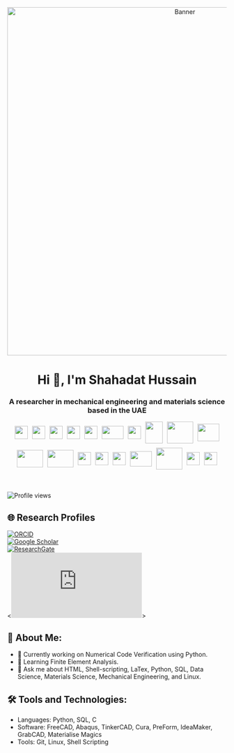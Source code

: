 

<div align="center">
  <img src="https://github.com/shahadat-hussain/shahadat-hussain/blob/main/a.gif.webp" alt="Banner" width="800">
</div>


<div align="center">
  <h1>Hi 👋, I'm Shahadat Hussain </h1>
  <h3 style="border-bottom: none;">A researcher in mechanical engineering and materials science based in the UAE</h3>
</div>



<div style="display: flex; justify-content: center; align-items: center; flex-wrap: wrap; gap: 10px;margin-bottom: 20px;">
  <img src="https://github.com/shahadat-hussain/shahadat-hussain/raw/main/1.png" width="30" height="30">
  <img src="https://github.com/shahadat-hussain/shahadat-hussain/raw/main/2.png" width="30" height="30">
  <img src="https://github.com/shahadat-hussain/shahadat-hussain/raw/main/3.png" width="30" height="30">
  <img src="https://github.com/shahadat-hussain/shahadat-hussain/raw/main/4.png" width="30" height="30">
  <img src="https://github.com/shahadat-hussain/shahadat-hussain/raw/main/excel.webp" width="30" height="30">
  <img src="https://github.com/shahadat-hussain/shahadat-hussain/raw/main/7377994.png" width="50" height="30">
  <img src="https://github.com/shahadat-hussain/shahadat-hussain/raw/main/6.png" width="30" height="30">
  <img src="https://github.com/shahadat-hussain/shahadat-hussain/raw/main/7.webp" width="40" height="50">
  <img src="https://github.com/shahadat-hussain/shahadat-hussain/raw/main/8.jpg" width="60" height="50">
  <img src="https://github.com/shahadat-hussain/shahadat-hussain/raw/main/9.png" width="50" height="40">
  <img src="https://github.com/shahadat-hussain/shahadat-hussain/raw/main/10.png" width="60" height="40">
  <img src="https://github.com/shahadat-hussain/shahadat-hussain/raw/main/11.png" width="60" height="40">
  <img src="https://github.com/shahadat-hussain/shahadat-hussain/raw/main/12.webp" width="30" height="30">
  <img src="https://github.com/shahadat-hussain/shahadat-hussain/raw/main/13.png" width="30" height="30">
  <img src="https://github.com/shahadat-hussain/shahadat-hussain/raw/main/14.png" width="30" height="30">
  <img src="https://github.com/shahadat-hussain/shahadat-hussain/raw/main/15.webp" width="50" height="35">
  <img src="https://github.com/shahadat-hussain/shahadat-hussain/raw/main/16.png" width="60" height="50">
  <img src="https://github.com/shahadat-hussain/shahadat-hussain/raw/main/17.png" width="30" height="30">
  <!img src="https://github.com/shahadat-hussain/shahadat-hussain/raw/main/18.png" width="30" height="30"> 
  <img src="https://github.com/shahadat-hussain/shahadat-hussain/raw/main/19.jpg" width="30" height="30">
  
</div>
<br>

  ![Profile views](https://komarev.com/ghpvc/?username=shahadat-hussain&color=blue)



## 🌐 Research Profiles

<div align="left">

[![ORCID](https://img.shields.io/badge/ORCID-0000--0002--4355--2169-green?style=for-the-badge&logo=orcid)](https://orcid.org/0000-0002-4355-2169)  
[![Google Scholar](https://img.shields.io/badge/Google%20Scholar-Profile-blue?style=for-the-badge&logo=google-scholar)](https://scholar.google.com/citations?user=tQNSWaAAAAAJ&hl=en)  
[![ResearchGate](https://img.shields.io/badge/ResearchGate-Profile-9cf?style=for-the-badge&logo=researchgate)](https://www.researchgate.net/profile/Shahadat-Hussain)  
<![![Scopus](https://img.shields.io/badge/Scopus-Profile-orange?style=for-the-badge&logo=elsevier)](https://www.scopus.com/authid/detail.uri?authorId=56380929800)>

</div>











<h2>🚀 About Me:</h2>
<ul>
  <li>🔭 Currently working on Numerical Code Verification using Python.</li>
  <li>🌱 Learning Finite Element Analysis.</li>
  <li>💬 Ask me about HTML, Shell-scripting, LaTex, Python, SQL, Data Science, Materials Science, Mechanical Engineering, and Linux.</li>
</ul>

<h2>🛠 Tools and Technologies:</h2>
<ul>
  <li>Languages: Python, SQL, C</li>
  <li>Software: FreeCAD, Abaqus, TinkerCAD, Cura, PreForm, IdeaMaker, GrabCAD, Materialise Magics</li>
  <li>Tools: Git, Linux, Shell Scripting</li>
</ul>



<!--
**shahadat-hussain/shahadat-hussain** is a ✨ _special_ ✨ repository because its `README.md` (this file) appears on your GitHub profile.

Here are some ideas to get you started:

- 🔭 I’m currently working on ...
- 🌱 I’m currently learning ...
- 👯 I’m looking to collaborate on ...
- 🤔 I’m looking for help with ...
- 💬 Ask me about ...
- 📫 How to reach me: ...
- 😄 Pronouns: ...
- ⚡ Fun fact: ...
-->
